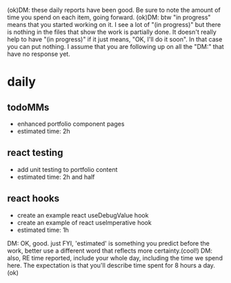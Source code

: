 (ok)DM: these daily reports have been good. Be sure to note the amount of time you spend on each item, going forward.
(ok)DM: btw "in progress" means that you started working on it. I see a lot of "(in progress)" but there is nothing in the files that show the work is partially done. It doesn't really help to have "(in progress)" if it just means, "OK, I'll do it soon". In that case you can put nothing. I assume that you are following up on all the "DM:" that have no response yet.

# daily

## todoMMs

- enhanced portfolio component pages
- estimated time: 2h

## react testing

- add unit testing to portfolio content
- estimated time: 2h and half

## react hooks

- create an example react useDebugValue hook
- create an example of react useImperative hook
- estimated time: 1h

DM: OK, good. just FYI, 'estimated' is something you predict before the work, better use a different word that reflects more certainty.(cool!)
DM: also, RE time reported, include your whole day, including the time we spend here. The expectation is that you'll describe time spent for 8 hours a day.(ok)
